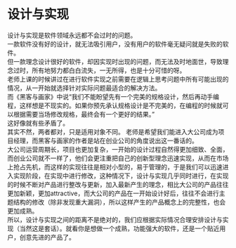 # 设计与实现  
设计与实现是软件领域永远都不会过时的问题。  
一款软件没有好的设计，就无法吸引用户，没有用户的软件毫无疑问就是失败的软件。  
但一款理念设计很好的软件，却因实现时出现的问题，而无法及时地面世，导致理念过时，所有地努力都白白流失，一无所得，也是十分可惜的呀。  
老师上课的时候讲过在进行软件实现之前需要在逻辑上思考问题中所有可能出现的情况，从一开始就选择针对实际问题最适合的解决方法。  
而《黑客与画家》中说“我们不能盼望先有一个完美的规格设计，然后再动手编程，这样想是不现实的。如果你预先承认规格设计是不完美的，在编程的时候就可以根据需要当场修改规格，最终会有一个更好的结果。”    
这好像就有些矛盾了。   
其实不然，两者都对，只是适用对象不同。
老师是希望我们能进入大公司成为项目经理，而黑客与画家的作者是站在创业公司的角度说出这一番话的。  
大公司运营周期长，项目也更加复杂，一开始的设计过程自然得更加细致、全面，而创业公司就不一样了，他们会更注重把自己的创新型理念迅速实现，从而在市场上抢占先机，而这样的实现往往是相对小型的，易于管理的，于是我们可以迅速进入实现阶段，在实现中进行修改，这种情况下，设计与实现几乎同时进行，在实现的时候不断对产品进行整改与更新，加入最新产生的理念，相比大公司的产品往往更加新颖，更加attractive，而大公司的产品在一开始设计好后，往往不会进行主题结构的修改（除非发现重大漏洞），所以这样产生的产品概念上的完整性，也会更加成熟。  
所以，设计与实现之间的距离不是绝对的，我们应根据实际情况合理安排设计与实现（当然这是套话）。就看你是想做一个成熟，功能强大的软件，还是一个贴近用户，创意先进的产品了。